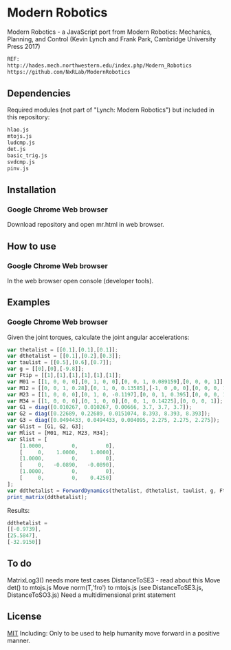 # Modern Robotics
Modern Robotics - a JavaScript port from Modern Robotics: Mechanics, Planning, and Control (Kevin Lynch and Frank Park, Cambridge University Press 2017)

```bash
REF:
http://hades.mech.northwestern.edu/index.php/Modern_Robotics
https://github.com/NxRLab/ModernRobotics
```

## Dependencies

Required modules (not part of "Lynch: Modern Robotics") but included in this repository:

```bash
hlao.js
mtojs.js
ludcmp.js
det.js
basic_trig.js
svdcmp.js
pinv.js
```

## Installation

### Google Chrome Web browser

Download repository and open mr.html in web browser.

## How to use

### Google Chrome Web browser

In the web browser open console (developer tools).

## Examples

### Google Chrome Web browser

Given the joint torques, calculate the joint angular accelerations:

```js
var thetalist = [[0.1],[0.1],[0.1]];
var dthetalist = [[0.1],[0.2],[0.3]];
var taulist = [[0.5],[0.6],[0.7]];
var g = [[0],[0],[-9.8]];
var Ftip = [[1],[1],[1],[1],[1],[1]];
var M01 = [[1, 0, 0, 0],[0, 1, 0, 0],[0, 0, 1, 0.089159],[0, 0, 0, 1]];
var M12 = [[0, 0, 1, 0.28],[0, 1, 0, 0.13585],[-1, 0 ,0, 0],[0, 0, 0, 1]];
var M23 = [[1, 0, 0, 0],[0, 1, 0, -0.1197],[0, 0, 1, 0.395],[0, 0, 0, 1]];
var M34 = [[1, 0, 0, 0],[0, 1, 0, 0],[0, 0, 1, 0.14225],[0, 0, 0, 1]];
var G1 = diag([0.010267, 0.010267, 0.00666, 3.7, 3.7, 3.7]);
var G2 = diag([0.22689, 0.22689, 0.0151074, 8.393, 8.393, 8.393]);
var G3 = diag([0.0494433, 0.0494433, 0.004095, 2.275, 2.275, 2.275]);
var Glist = [G1, G2, G3];
var Mlist = [M01, M12, M23, M34];
var Slist = [
    [1.0000,         0,         0],
    [     0,    1.0000,    1.0000],
    [1.0000,         0,         0],
    [     0,   -0.0890,   -0.0890],
    [1.0000,         0,         0],
    [     0,         0,    0.4250]
];
var ddthetalist = ForwardDynamics(thetalist, dthetalist, taulist, g, Ftip, Mlist, Glist, Slist);
print_matrix(ddthetalist);
```

Results:

```js
ddthetalist = 
[[-0.9739],
[25.5847],
[-32.9150]]
```

## To do

MatrixLog3() needs more test cases
DistanceToSE3 - read about this
Move det() to mtojs.js
Move norm(T,'fro') to mtojs.js (see DistanceToSE3.js, DistanceToSO3.js)
Need a multidimensional print statement

## License

[MIT](LICENSE)
Including: Only to be used to help humanity move forward in a positive manner.